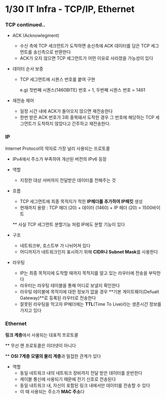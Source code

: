 # 1/30 IT Infra - TCP/IP, Ethernet

### TCP continued..

- ACK (Acknowlegment)
    - 수신 측에 TCP 세크먼트가 도착하면 송신측에 ACK 데이터를 담은 TCP 세그먼트를 송신측으로 반환한다
    - ACK가 오지 않으면 TCP 세그먼트가 어떤 이유로 사라졌을 가능성이 있다
- 데이터 순서 보증
    - TCP 세그먼트에 시퀀스 번호를 붙여 구현
        
        e.g) 첫번째 시퀀스(1460BITE) 번호 = 1, 두번째 시퀀스 번호 = 1461
        
- 재전송 제어
    - 일정 시간 내에 ACK가 돌아오지 않으면 재전송한다
    - 한번 받은 ACK 번호가 3회 중복돼서 도착한 경우 그 번호에 해당하는 TCP 세그먼트가 도착하지 않았다고 간주하고 재전송한다.

### IP

Internet Protocol의 약자로 가장 널리 사용되는 프로토콜

- IPv4에서 주소가 부족하여 개선된 버전의 IPv6 등장
- 역할
    - 지정한 대상 서버까지 전달받은 데이터를 전해주는 것
- 흐름
    - TCP 세그먼트에 최종 목적지가 적힌 **IP헤더를 추가하여 IP패킷** 생성
    - 현재까지 용량 : TCP 헤더 (20) + 데이터 (1460) + IP 헤더 (20) = 1500바이트
    
    ** 사실 TCP 세그먼트 분할기능 처럼 IP에도 분할 기능이 있다
    
- 구조
    - 네트워크부, 호스트부 가 나뉘어져 있다
    - 어디까지가 네트워크인지 표시하기 위해 **CIDR나 Subnet Mask**를 사용한다
- 라우팅
    - IP는 최종 목적지에 도착할 때까지 목적지를 알고 있는 라우터에 전송을 부탁한다
    - 라우터는 라우팅 테이블을 통해 어디로 보낼지 확인한다
    - 라우팅 테이블에 목적지에 대한 정보가 없을 경우 **기본 게이트웨이(Defualt Gateway)**로 등록된 라우터로 전송한다
    - 잘못된 라우팅을 막고자 IP헤더에는 **TTL**(Time To Live)라는 생존시간 정보를 가지고 있다
    

### Ethernet

**링크 계층**에서 사용되는 대표적 프로토콜

** 무선 랜 프로토콜은 이더넷이 아니다

** **OSI 7계층 모델의 물리 계층**과 밀접한 관계가 있다

- 역할
    - 동일 네트워크 내의 네트워크 장비까지 전달 받은 데이터를 운반한다
    - 케이블 통신에 사용되기 때문에 전기 신호로 전송된다
    - 동일 내트워크 내, 자신이 포함된 링크 내에서만 데이터를 전송할 수 있다
    - 이 때 사용되는 주소가 **MAC 주소**다